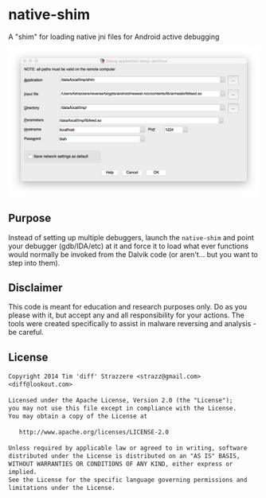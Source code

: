 # native-shim
A "shim" for loading native jni files for Android active debugging

![Debugger Settings](/resources/debugger_settings.png?raw=true)

Purpose
----------
Instead of setting up multiple debuggers, launch the `native-shim` and point your debugger (gdb/IDA/etc) at it and force it to load what ever functions would normally be invoked from the Dalvik code (or aren't... but you want to step into them).


Disclaimer
----------

This code is meant for education and research purposes only. Do as you please with it, but accept any and all responsibility for your actions. The tools were created specifically to assist in malware reversing and analysis - be careful.

License
-------

    Copyright 2014 Tim 'diff' Strazzere <strazz@gmail.com> <diff@lookout.com>

    Licensed under the Apache License, Version 2.0 (the "License");
    you may not use this file except in compliance with the License.
    You may obtain a copy of the License at

       http://www.apache.org/licenses/LICENSE-2.0

    Unless required by applicable law or agreed to in writing, software
    distributed under the License is distributed on an "AS IS" BASIS,
    WITHOUT WARRANTIES OR CONDITIONS OF ANY KIND, either express or implied.
    See the License for the specific language governing permissions and
    limitations under the License.